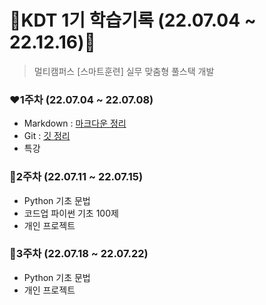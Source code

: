 # 🎀KDT 1기 학습기록 (22.07.04 ~ 22.12.16)🎀

> 멀티캠퍼스 [스마트훈련] 실무 맞춤형 풀스택 개발

### ❤**1주차** (22.07.04 ~ 22.07.08)
- Markdown : [마크다운 정리](https://github.com/jelly12paw/TIL/tree/main/Markdown)
- Git : [깃 정리](https://github.com/jelly12paw/TIL/tree/main/Git)
- 특강

### 🧡**2주차** (22.07.11 ~ 22.07.15)
- Python 기초 문법
- 코드업 파이썬 기초 100제
- 개인 프로젝트

### 💛**3주차** (22.07.18 ~ 22.07.22)
- Python 기초 문법
- 개인 프로젝트
